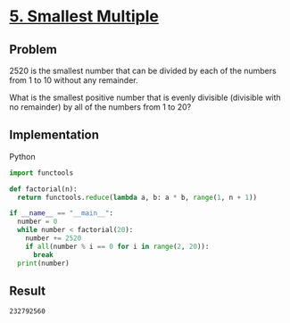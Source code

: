 # [5. Smallest Multiple](https://projecteuler.net/problem=5)

## Problem

$2520$ is the smallest number that can be divided by each of the numbers from $1$ to $10$ without any remainder.

What is the smallest positive number that is evenly divisible (divisible with no remainder) by all of the numbers from $1$ to $20$?

## Implementation

Python

```python
import functools

def factorial(n):
  return functools.reduce(lambda a, b: a * b, range(1, n + 1))

if __name__ == "__main__":
  number = 0
  while number < factorial(20):
    number += 2520
    if all(number % i == 0 for i in range(2, 20)):
      break
  print(number)
```

## Result

```
232792560
```
